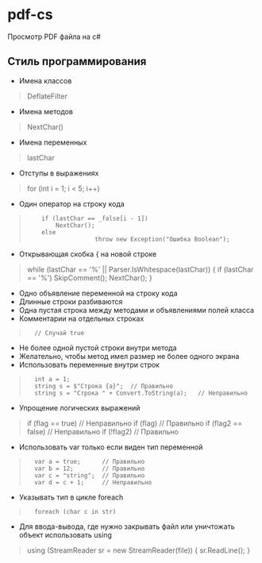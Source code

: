 # pdf-cs
Просмотр PDF файла на c#
## Стиль программирования
- Имена классов
> DeflateFilter
- Имена методов
> NextChar()
- Имена переменных
> lastChar
- Отступы в выражениях
> for (int i = 1; i < 5; i++)
- Один оператор на строку кода
>         if (lastChar == _false[i - 1])
>			  NextChar();
>         else
>                        throw new Exception("Ошибка Boolean");
- Открывающая скобка { на новой строке
>  while (lastChar == '%' || Parser.IsWhitespace(lastChar))
>  {
>	if (lastChar == '%')
>  	   	     SkipComment();
>	NextChar();
>  }
- Одно объявление переменной на строку кода
- Длинные строки разбиваются
- Одна пустая строка между методами и объявлениями полей класса
- Комментарии на отдельных строках
>	    // Случай true
- Не более одной пустой строки внутри метода
- Желательно, чтобы метод имел размер не более одного экрана
- Использовать переменные внутри строк
>	    int a = 1;
>	    string s = $"Строка {a}";  // Правильно
>	    string s = "Строка " + Convert.ToString(a);   // Неправильно
- Упрощение логических выражений
> if (flag == true) // Неправильно
> if (flag)               // Правильно
> if (flag2 == false) // Неправильно
> if (!flag2)               // Правильно
- Использовать var только если виден тип переменной
>	    var a = true;      // Правильно
>	    var b = 12;	       // Правильно
>	    var c = "string";  // Правильно
>	    var d = c + 1;     // Неправильно
- Указывать тип в цикле foreach
>	    foreach (char c in str)
- Для ввода-вывода, где нужно закрывать файл или уничтожать объект использовать using
>    using (StreamReader sr = new StreamReader(file))
>    {
>		sr.ReadLine();
>    }